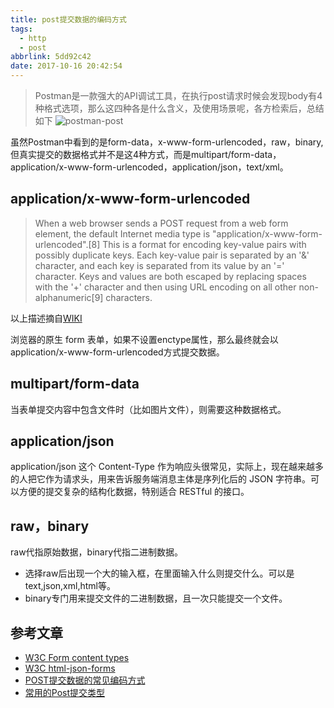 ```yaml
---
title: post提交数据的编码方式
tags:
  - http
  - post
abbrlink: 5dd92c42
date: 2017-10-16 20:42:54
---
```

> Postman是一款强大的API调试工具，在执行post请求时候会发现body有4种格式选项，那么这四种各是什么含义，及使用场景呢，各方检索后，总结如下
![postman-post](https://static.1991421.cn/blog/2017-10-16-125105.jpg)

虽然Postman中看到的是form-data，x-www-form-urlencoded，raw，binary,但真实提交的数据格式并不是这4种方式，而是multipart/form-data，application/x-www-form-urlencoded，application/json，text/xml。

## application/x-www-form-urlencoded

> When a web browser sends a POST request from a web form element, the default Internet media type is "application/x-www-form-urlencoded".[8] This is a format for encoding key-value pairs with possibly duplicate keys. Each key-value pair is separated by an '&' character, and each key is separated from its value by an '=' character. Keys and values are both escaped by replacing spaces with the '+' character and then using URL encoding on all other non-alphanumeric[9] characters.

以上描述摘自[WIKI](https://en.wikipedia.org/wiki/POST_(HTTP))

浏览器的原生 form 表单，如果不设置enctype属性，那么最终就会以application/x-www-form-urlencoded方式提交数据。

## multipart/form-data

当表单提交内容中包含文件时（比如图片文件），则需要这种数据格式。

## application/json

application/json 这个 Content-Type 作为响应头很常见，实际上，现在越来越多的人把它作为请求头，用来告诉服务端消息主体是序列化后的 JSON 字符串。可以方便的提交复杂的结构化数据，特别适合 RESTful 的接口。

## raw，binary

raw代指原始数据，binary代指二进制数据。

+ 选择raw后出现一个大的输入框，在里面输入什么则提交什么。可以是text,json,xml,html等。
+ binary专门用来提交文件的二进制数据，且一次只能提交一个文件。

## 参考文章

+ [W3C Form content types](https://www.w3.org/TR/html4/interact/forms.html#h-17.13.4.1)
+ [W3C html-json-forms](https://www.w3.org/TR/html-json-forms/)
+ [POST提交数据的常见编码方式](http://chayangge.com/2016/12/01/POST%E6%8F%90%E4%BA%A4%E6%95%B0%E6%8D%AE%E7%9A%84%E5%B8%B8%E8%A7%81%E7%BC%96%E7%A0%81%E6%96%B9%E5%BC%8F/)
+ [常用的Post提交类型](http://www.voidcn.com/article/p-figxdxhn-bdu.html)
